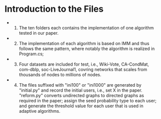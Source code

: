 # Introduction to the Files
+ 1. The ten folders each contains the implementation of one algorithm tested in our paper. 
+ 2. The implementation of each algorithm is based on IMM and thus follows the same pattern, where notably the algorithm is realized in Program.cs; 
+ 3. Four datasets are included for test, i.e., Wiki-Vote, CA-CondMat, com-dblp, soc-LiveJournal1, covring networks that scales from thousands of nodes to millions of nodes.
+ 4. The files suffixed with "ini100" or "ini1000" are generated by "initial.py" and record the initial users, i.e., set X in the paper. "reform.py" converts undirected graphs to directed graphs as required in the paper; assign the seed probability type to each user; and generate the threshold value for each user that is used in adaptive algorithms.
